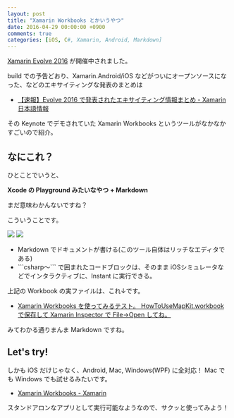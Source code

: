 ```yaml
---
layout: post
title: "Xamarin Workbooks とかいうやつ"
date: 2016-04-29 00:00:00 +0900
comments: true
categories: [iOS, C#, Xamarin, Android, Markdown] 
---
```


[Xamarin Evolve 2016](https://evolve.xamarin.com/) が開催中されました。
<!--more-->
build での予告どおり、Xamarin.Android/iOS などがついにオープンソースになった、などのエキサイティングな発表のまとめは

* [【速報】Evolve 2016 で発表されたエキサイティング情報まとめ - Xamarin 日本語情報](http://ytabuchi.hatenablog.com/entry/evolve2016)

その Keynote でデモされていた Xamarin Workbooks というツールがなかなかすごいので紹介。

## なにこれ？

ひとことでいうと、

**Xcode の Playground みたいなやつ + Markdown**

まだ意味わかんないですね？

こういうことです。

![](https://dl.dropboxusercontent.com/u/264530/qiita/xamarin_workbooks_01.png)
![](https://dl.dropboxusercontent.com/u/264530/qiita/xamarin_workbooks_02.gif)

* Markdown でドキュメントが書ける(このツール自体はリッチなエディタである)
* \`\`\`csharp〜\`\`\` で囲まれたコードブロックは、そのまま iOSシミュレータなどでインタラクティブに、Instant に実行できる。

上記の Workbook の実ファイルは、これ↓です。

* [Xamarin Workbooks を使ってみるテスト。 HowToUseMapKit.workbook で保存して Xamarin Inspector で File->Open してね。](https://gist.github.com/amay077/793b5df4aad0098ffe6d9c12a491ee9a)

みてわかる通りまんま Markdown ですね。

## Let's try!

しかも iOS だけじゃなく、Android, Mac, Windows(WPF) に全対応！
Mac でも Windows でも試せるみたいです。

* [Xamarin Workbooks - Xamarin](https://developer.xamarin.com/guides/cross-platform/workbooks/)

スタンドアロンなアプリとして実行可能なようなので、サクッと使ってみよう！
